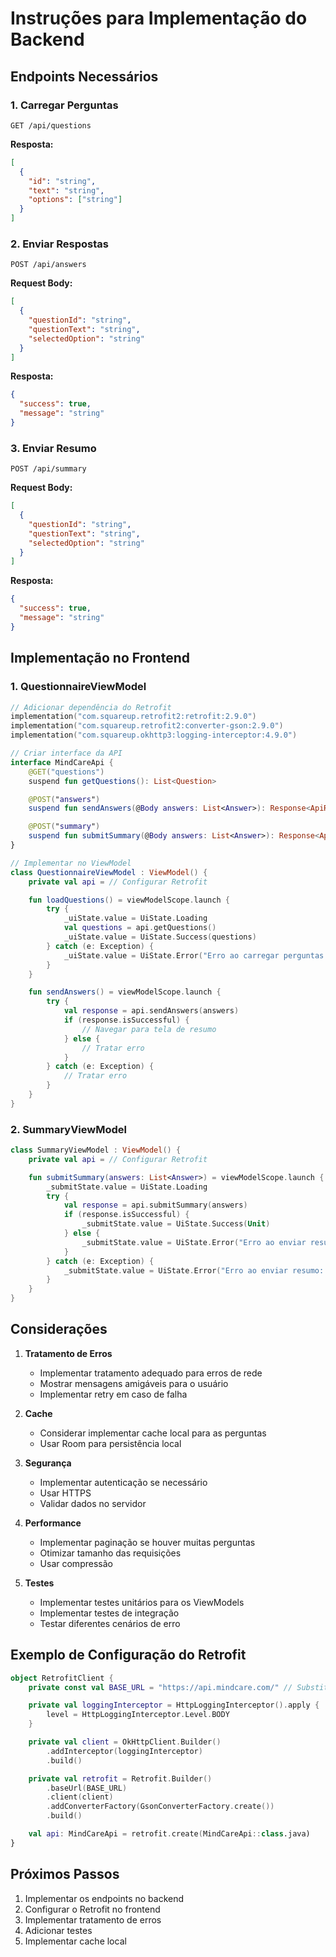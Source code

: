 # Instruções para Implementação do Backend

## Endpoints Necessários

### 1. Carregar Perguntas
```http
GET /api/questions
```

**Resposta:**
```json
[
  {
    "id": "string",
    "text": "string",
    "options": ["string"]
  }
]
```

### 2. Enviar Respostas
```http
POST /api/answers
```

**Request Body:**
```json
[
  {
    "questionId": "string",
    "questionText": "string",
    "selectedOption": "string"
  }
]
```

**Resposta:**
```json
{
  "success": true,
  "message": "string"
}
```

### 3. Enviar Resumo
```http
POST /api/summary
```

**Request Body:**
```json
[
  {
    "questionId": "string",
    "questionText": "string",
    "selectedOption": "string"
  }
]
```

**Resposta:**
```json
{
  "success": true,
  "message": "string"
}
```

## Implementação no Frontend

### 1. QuestionnaireViewModel
```kotlin
// Adicionar dependência do Retrofit
implementation("com.squareup.retrofit2:retrofit:2.9.0")
implementation("com.squareup.retrofit2:converter-gson:2.9.0")
implementation("com.squareup.okhttp3:logging-interceptor:4.9.0")

// Criar interface da API
interface MindCareApi {
    @GET("questions")
    suspend fun getQuestions(): List<Question>

    @POST("answers")
    suspend fun sendAnswers(@Body answers: List<Answer>): Response<ApiResponse>

    @POST("summary")
    suspend fun submitSummary(@Body answers: List<Answer>): Response<ApiResponse>
}

// Implementar no ViewModel
class QuestionnaireViewModel : ViewModel() {
    private val api = // Configurar Retrofit

    fun loadQuestions() = viewModelScope.launch {
        try {
            _uiState.value = UiState.Loading
            val questions = api.getQuestions()
            _uiState.value = UiState.Success(questions)
        } catch (e: Exception) {
            _uiState.value = UiState.Error("Erro ao carregar perguntas: ${e.message}")
        }
    }

    fun sendAnswers() = viewModelScope.launch {
        try {
            val response = api.sendAnswers(answers)
            if (response.isSuccessful) {
                // Navegar para tela de resumo
            } else {
                // Tratar erro
            }
        } catch (e: Exception) {
            // Tratar erro
        }
    }
}
```

### 2. SummaryViewModel
```kotlin
class SummaryViewModel : ViewModel() {
    private val api = // Configurar Retrofit

    fun submitSummary(answers: List<Answer>) = viewModelScope.launch {
        _submitState.value = UiState.Loading
        try {
            val response = api.submitSummary(answers)
            if (response.isSuccessful) {
                _submitState.value = UiState.Success(Unit)
            } else {
                _submitState.value = UiState.Error("Erro ao enviar resumo")
            }
        } catch (e: Exception) {
            _submitState.value = UiState.Error("Erro ao enviar resumo: ${e.message}")
        }
    }
}
```

## Considerações

1. **Tratamento de Erros**
   - Implementar tratamento adequado para erros de rede
   - Mostrar mensagens amigáveis para o usuário
   - Implementar retry em caso de falha

2. **Cache**
   - Considerar implementar cache local para as perguntas
   - Usar Room para persistência local

3. **Segurança**
   - Implementar autenticação se necessário
   - Usar HTTPS
   - Validar dados no servidor

4. **Performance**
   - Implementar paginação se houver muitas perguntas
   - Otimizar tamanho das requisições
   - Usar compressão

5. **Testes**
   - Implementar testes unitários para os ViewModels
   - Implementar testes de integração
   - Testar diferentes cenários de erro

## Exemplo de Configuração do Retrofit

```kotlin
object RetrofitClient {
    private const val BASE_URL = "https://api.mindcare.com/" // Substituir pela URL real

    private val loggingInterceptor = HttpLoggingInterceptor().apply {
        level = HttpLoggingInterceptor.Level.BODY
    }

    private val client = OkHttpClient.Builder()
        .addInterceptor(loggingInterceptor)
        .build()

    private val retrofit = Retrofit.Builder()
        .baseUrl(BASE_URL)
        .client(client)
        .addConverterFactory(GsonConverterFactory.create())
        .build()

    val api: MindCareApi = retrofit.create(MindCareApi::class.java)
}
```

## Próximos Passos

1. Implementar os endpoints no backend
2. Configurar o Retrofit no frontend
3. Implementar tratamento de erros
4. Adicionar testes
5. Implementar cache local 